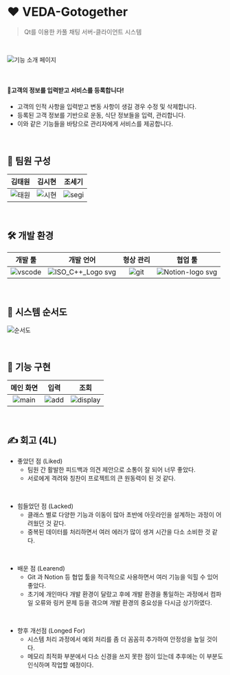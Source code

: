 # ❤ VEDA-Gotogether
>  Qt를 이용한 카풀 채팅 서버-클라이언트 시스템

<br>

![기능 소개 페이지](![logo](https://github.com/user-attachments/assets/2048eb83-61c3-4233-861b-b9d4334ee456))


</br>

#### 📝고객의 정보를 입력받고 서비스를 등록합니다!
- 고객의 인적 사항을 입력받고 변동 사항이 생길 경우 수정 및 삭제합니다.
- 등록된 고객 정보를 기반으로 운동, 식단 정보들을 입력, 관리합니다.
- 이와 같은 기능들을 바탕으로 관리자에게 서비스를 제공합니다.

<br>

## 👋 팀원 구성
| 김태원 | 김시현 | 조세기 |
| :------: |  :------: | :------: |
|![태원](https://github.com/user-attachments/assets/1953ee28-d0ce-41b9-89b1-8f6242a8e751)|![시현](https://github.com/user-attachments/assets/0da48503-c984-4c63-a9de-64d1fa063e60)|![segi](https://github.com/user-attachments/assets/25bf3446-33d7-419b-8429-71af6514fe9e)|

<br>

## 🛠 개발 환경
| 개발 툴 | 개발 언어 | 형상 관리 | 협업 툴 |
| :------: |  :------: | :------: | :------: |
|![vscode](https://github.com/user-attachments/assets/17fdb173-1182-4a2a-9cd6-f6b5f53f0b5f)|![ISO_C++_Logo svg](https://github.com/user-attachments/assets/83b78f77-19d4-4281-b47a-13cee607b608)|![git](https://github.com/user-attachments/assets/af0fdafa-e05b-48aa-8a0a-3e255382a6ae)|![Notion-logo svg](https://github.com/user-attachments/assets/309cab68-8907-41a6-88e6-815edc9e8e43)|


<br>

## 🧾 시스템 순서도
![순서도](https://github.com/user-attachments/assets/4f0d51a6-953c-4c20-82d8-10ac48bdf418)

<br>


## 🎥 기능 구현
| 메인 화면 | 입력 | 조회 |
| :------: |  :------: | :------: |
|![main](https://github.com/user-attachments/assets/4e228951-d66c-47cf-9750-f7c2d5a72ccf)|![add](https://github.com/user-attachments/assets/486589f7-3812-43a3-9c8e-943fe61ee62d)|![display](https://github.com/user-attachments/assets/0514c1c2-784a-4a4a-bddd-590fa199ae8c)


<br>

## ✍ 회고 (4L)

- 좋았던 점 (Liked)
    - 팀원 간 활발한 피드백과 의견 제안으로 소통이 잘 되어 너무 좋았다.
    - 서로에게 격려와 칭찬이 프로젝트의 큰 원동력이 된 것 같다.

<br>

- 힘들었던 점 (Lacked)
    - 클래스 별로 다양한 기능과 이동이 많아 초반에 아웃라인을 설계하는 과정이 어려웠던 것 같다.
    - 중복된 데이터를 처리하면서 여러 에러가 많이 생겨 시간을 다소 소비한 것 같다.

<br>

- 배운 점 (Learend)
    - Git 과 Notion 등 협업 툴을 적극적으로 사용하면서 여러 기능을 익힐 수 있어 좋았다.
    - 초기에 개인마다 개발 환경이 달랐고 후에 개발 환경을 통일하는 과정에서 컴파일 오류와 링커 문제 등을 겪으며 개발 환경의 중요성을 다시금 상기하였다.

<br>

- 향후 개선점 (Longed For)
    - 시스템 처리 과정에서 예외 처리를 좀 더 꼼꼼히 추가하여 안정성을 높일 것이다.
    - 메모리 최적화 부분에서 다소 신경을 쓰지 못한 점이 있는데 추후에는 이 부분도 인식하며 작업할 예정이다.

